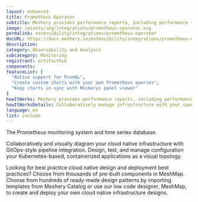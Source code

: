 ```yaml
---
layout: enhanced
title: Prometheus Operator
subtitle: Meshery provides performance reports, including performance test results, node resource metrics etc. so that operators may easily understand the overhead of their service mesh’s control plane and data plane in context of the overhead incurred on nodes running within the cluster. In order to generate performance test reports of service meshes and their workloads, Meshery uses Grafana and/or Prometheus as visualization and metrics systems, respectively. This guide outlines the requirements necessary for Meshery to connect to these systems. The steps may vary depending upon the service mesh and its configuration.
image: /assets/img/integrations/prometheus-operator.svg
permalink: extensibility/integrations/prometheus-operator
docURL: https://docs.meshery.io/extensibility/integrations/prometheus-operator-crds
description: 
category: Observability and Analysis
subcategory: Monitoring
registrant: artifacthub
components: 
featureList: [
  "Native support for PromQL",
  "Create custom charts with your own Prometheus queries",
  "Keep charts in-sync with Mesherys panel viewer"
]
howItWorks: Meshery provides performance reports, including performance test results, node resource metrics etc. so that operators may easily understand the overhead of their service mesh’s control plane and data plane in context of the overhead incurred on nodes running within the cluster. In order to generate performance test reports of service meshes and their workloads, Meshery uses Grafana and/or Prometheus as visualization and metrics systems, respectively. This guide outlines the requirements necessary for Meshery to connect to these systems. The steps may vary depending upon the service mesh and its configuration.
howItWorksDetails: Collaboratively manage infrastructure with your coworkers synchronously sharing the same designs.
language: en
list: include
---
```

<p>
The Prometheus monitoring system and time series database.
</p>
<p>
    Collaboratively and visually diagram your cloud native infrastructure with GitOps-style pipeline integration. Design, test, and manage configuration your Kubernetes-based, containerized applications as a visual topology.
</p>
<p>
    Looking for best practice cloud native design and deployment best practices? Choose from thousands of pre-built components in MeshMap. Choose from hundreds of ready-made design patterns by importing templates from Meshery Catalog or use our low code designer, MeshMap, to create and deploy your own cloud native infrastructure designs.
</p>

